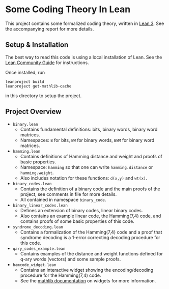 # Some Coding Theory In Lean

This project contains some formalized coding theory, written in [Lean 3](https://leanprover.github.io/). See the accompanying report for more details.

## Setup & Installation

The best way to read this code is using a local installation of Lean.
See the [Lean Community Guide](https://leanprover-community.github.io/get_started.html) for instructions. 

Once installed, run 
```
leanproject build
leanproject get-mathlib-cache
``` 
in this directory to setup the project.

## Project Overview

- `binary.lean`
    - Contains fundamental definitions: bits, binary words, binary word matrices.
    - Namespaces: `B` for bits, `BW` for binary words, `BWM` for binary word matrices.
- `hamming.lean`
    - Contains definitions of Hamming distance and weight and proofs of basic properties.
    - Namespace: `hamming` so that one can write `hamming.distance` or `hamming.weight`.
    - Also includes notation for these functions: `d(x,y)` and `wt(x)`.
- `binary_codes.lean`
    - Contains the definition of a binary code and the main proofs of the project, see comments in file for more details.
    - All contained in namespace `binary_code`.
- `binary_linear_codes.lean`
    - Defines an extension of binary codes, linear binary codes.
    - Also contains an example linear code, the Hamming(7,4) code, and contains proofs of some basic properties of this code.
- `syndrome_decoding.lean`
    - Contains a formalization of the Hamming(7,4) code and a proof that syndrome decoding is a 1-error correcting decoding procedure for this code.
- `qary_codes_example.lean`
    - Contains examples of the distance and weight functions defined for q-ary words (vectors) and some sample proofs.
- `hamcode_widget.lean`
    - Contains an interactive widget showing the encoding/decoding procedure for the Hamming(7,4) code.
    - See the [mathlib documentation](https://leanprover-community.github.io/mathlib_docs/init/meta/widget/basic.html) on widgets for more information.